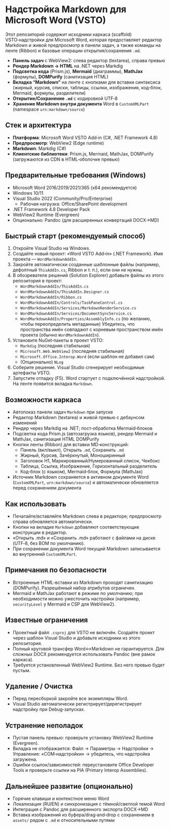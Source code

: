 # Надстройка Markdown для Microsoft Word (VSTO)

Этот репозиторий содержит исходники каркаса (scaffold) VSTO‑надстройки для Microsoft Word, которая предоставляет редактор Markdown и живой предпросмотр в панели задач, а также команды на ленте (Ribbon) и базовые операции открытия/сохранения `.md`.

- **Панель задач** с WebView2: слева редактор (textarea), справа превью
- **Рендер Markdown → HTML** на .NET через Markdig
- **Подсветка кода** (Prism.js), **Mermaid** (диаграммы), **MathJax** (формулы), **DOMPurify** (санитизация HTML)
- **Вкладка “Markdown”** на ленте с кнопками для вставки синтаксиса (жирный, курсив, списки, таблицы, ссылки, изображения, код‑блок, Mermaid, формулы, разделители)
- **Открытие/Сохранение `.md`** с кодировкой UTF‑8
- **Хранение Markdown внутри документа** Word в `CustomXMLPart` (namespace `urn:markdown/source`)

## Стек и архитектура
- **Платформа**: Microsoft Word VSTO Add‑in (C#, .NET Framework 4.8)
- **Предпросмотр**: WebView2 (Edge runtime)
- **Markdown**: Markdig (C#)
- **Клиентские библиотеки**: Prism.js, Mermaid, MathJax, DOMPurify (загружаются из CDN в HTML‑оболочке превью)

## Предварительные требования (Windows)
- Microsoft Word 2016/2019/2021/365 (x64 рекомендуется)
- Windows 10/11
- Visual Studio 2022 (Community/Pro/Enterprise)
  - Рабочая нагрузка: Office/SharePoint development
- .NET Framework 4.8 Developer Pack
- WebView2 Runtime (Evergreen)
- Опционально: Pandoc (для расширенных конвертаций DOCX→MD)

## Быстрый старт (рекомендуемый способ)
1. Откройте Visual Studio на Windows.
2. Создайте новый проект: «Word VSTO Add‑in» (.NET Framework). Имя проекта — `WordMarkdownAddIn`.
3. Закройте автоматически созданные шаблонные файлы (например, дефолтный `ThisAddIn.cs`, Ribbon и т. п.), если они не нужны.
4. В обозревателе решений (Solution Explorer) добавьте файлы из этого репозитория в проект:
   - `WordMarkdownAddIn/ThisAddIn.cs`
   - `WordMarkdownAddIn/ThisAddIn.Designer.cs`
   - `WordMarkdownAddIn/Ribbon.cs`
   - `WordMarkdownAddIn/Controls/TaskPaneControl.cs`
   - `WordMarkdownAddIn/Services/MarkdownRenderService.cs`
   - `WordMarkdownAddIn/Services/DocumentSyncService.cs`
   - `WordMarkdownAddIn/Properties/AssemblyInfo.cs` (по желанию, чтобы переопределить метаданные)
   Убедитесь, что пространства имён совпадают с корневым пространством имён проекта (обычно `WordMarkdownAddIn`).
5. Установите NuGet‑пакеты в проект VSTO:
   - `Markdig` (последняя стабильная)
   - `Microsoft.Web.WebView2` (последняя стабильная)
   - `Microsoft.Office.Interop.Word` (если шаблон не добавил сам)
   - (Опционально) `NLog`
6. Соберите решение. Visual Studio сгенерирует необходимые артефакты VSTO.
7. Запустите отладку (F5). Word стартует с подключённой надстройкой. На ленте появится вкладка `Markdown`.

## Возможности каркаса
- Автопоказ панели задач `Markdown` при запуске
- Редактор Markdown (textarea) и живой превью с дебаунсом изменений
- Рендер через Markdig на .NET; пост‑обработка Mermaid‑блоков
- Подсветка кода Prism.js (автозагрузка языков), рендер Mermaid и MathJax, санитизация HTML DOMPurify
- Кнопки ленты (Ribbon) для вставки MD‑конструкций:
  - Панель (вкл/выкл), Открыть `.md`, Сохранить `.md`
  - Жирный, Курсив, Зачёркнутый, Моноширинный
  - Заголовок H1, Маркированный/Нумерованный список, Чекбокс
  - Таблица, Ссылка, Изображение, Горизонтальный разделитель
  - Код‑блок (с языком), Mermaid‑блок, Формула (MathJax)
- Источник Markdown сохраняется в активном документе Word (`CustomXMLPart`, `urn:markdown/source`) и автоматически обновляется перед сохранением документа

## Как использовать
- Печатайте/вставляйте Markdown слева в редакторе; предпросмотр справа обновляется автоматически.
- Кнопки на вкладке `Markdown` добавляют соответствующие конструкции в редактор.
- «Открыть .md» и «Сохранить .md» работают с файлами на диске (UTF‑8, без BOM по умолчанию).
- При сохранении документа Word текущий Markdown записывается во внутренний `CustomXMLPart`.

## Примечания по безопасности
- Встроенные HTML‑вставки из Markdown проходят санитизацию (DOMPurify). Разрешённый набор атрибутов ограничен.
- Mermaid и MathJax работают в режиме по умолчанию; при необходимости можно ужесточить настройки (например, `securityLevel` у Mermaid и CSP для WebView2).

## Известные ограничения
- Проектный файл `.csproj` для VSTO не включён. Создайте проект через шаблон Visual Studio и добавьте исходники из этого репозитория.
- Полный круговой трансфер Word↔Markdown не гарантируется. Для сложных DOCX рекомендуется использовать Pandoc (вне рамок каркаса).
- Требуется установленный WebView2 Runtime. Без него превью будет пустым.

## Удаление / Очистка
- Перед пересборкой закройте все экземпляры Word.
- Visual Studio автоматически регистрирует/дерегистрирует надстройку при Debug‑запусках.

## Устранение неполадок
- Пустая панель превью: проверьте установку WebView2 Runtime (Evergreen).
- Вкладка не отображается: Файл → Параметры → Надстройки → Управление: «COM‑надстройки» → убедитесь, что надстройка загружена.
- Ошибки ссылок/зависимостей: переустановите Office Developer Tools и проверьте ссылки на PIA (Primary Interop Assemblies).

## Дальнейшее развитие (опционально)
- Горячие клавиши и контекстное меню Word
- Локализация (RU/EN) и синхронизация с тёмной/светлой темой Word
- Интеграция с Pandoc для расширенного экспорта DOCX→MD
- Вставка изображений из буфера/drag‑and‑drop с сохранением в `assets/` рядом с `.md` и относительными путями